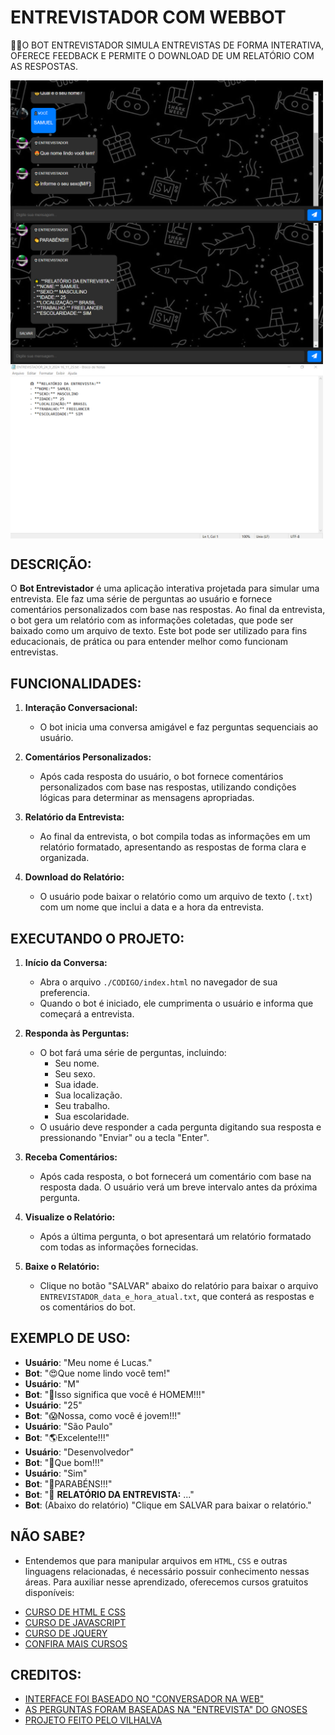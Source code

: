 # ENTREVISTADOR COM WEBBOT
👨‍🏫O BOT ENTREVISTADOR SIMULA ENTREVISTAS DE FORMA INTERATIVA, OFERECE FEEDBACK E PERMITE O DOWNLOAD DE UM RELATÓRIO COM AS RESPOSTAS.

<img src="./IMAGENS/FOTO_1.png" align="center" width="500"> <br>
<img src="./IMAGENS/FOTO_2.png" align="center" width="500"> <br>
<img src="./IMAGENS/FOTO_3.png" align="center" width="500"> <br>

## DESCRIÇÃO:
O **Bot Entrevistador** é uma aplicação interativa projetada para simular uma entrevista. Ele faz uma série de perguntas ao usuário e fornece comentários personalizados com base nas respostas. Ao final da entrevista, o bot gera um relatório com as informações coletadas, que pode ser baixado como um arquivo de texto. Este bot pode ser utilizado para fins educacionais, de prática ou para entender melhor como funcionam entrevistas.

## FUNCIONALIDADES:
1. **Interação Conversacional:**
   - O bot inicia uma conversa amigável e faz perguntas sequenciais ao usuário.

2. **Comentários Personalizados:**
   - Após cada resposta do usuário, o bot fornece comentários personalizados com base nas respostas, utilizando condições lógicas para determinar as mensagens apropriadas.

3. **Relatório da Entrevista:**
   - Ao final da entrevista, o bot compila todas as informações em um relatório formatado, apresentando as respostas de forma clara e organizada.

4. **Download do Relatório:**
   - O usuário pode baixar o relatório como um arquivo de texto (`.txt`) com um nome que inclui a data e a hora da entrevista.

## EXECUTANDO O PROJETO:
1. **Início da Conversa:**
   - Abra o arquivo `./CODIGO/index.html` no navegador de sua preferencia.
   - Quando o bot é iniciado, ele cumprimenta o usuário e informa que começará a entrevista.

2. **Responda às Perguntas:**
   - O bot fará uma série de perguntas, incluindo:
     - Seu nome.
     - Seu sexo.
     - Sua idade.
     - Sua localização.
     - Seu trabalho.
     - Sua escolaridade.
   - O usuário deve responder a cada pergunta digitando sua resposta e pressionando "Enviar" ou a tecla "Enter".

3. **Receba Comentários:**
   - Após cada resposta, o bot fornecerá um comentário com base na resposta dada. O usuário verá um breve intervalo antes da próxima pergunta.

4. **Visualize o Relatório:**
   - Após a última pergunta, o bot apresentará um relatório formatado com todas as informações fornecidas.

5. **Baixe o Relatório:**
   - Clique no botão "SALVAR" abaixo do relatório para baixar o arquivo `ENTREVISTADOR_data_e_hora_atual.txt`, que conterá as respostas e os comentários do bot.

## EXEMPLO DE USO:
- **Usuário**: "Meu nome é Lucas."
- **Bot**: "😍Que nome lindo você tem!"
- **Usuário**: "M"
- **Bot**: "🌝Isso significa que você é HOMEM!!!"
- **Usuário**: "25"
- **Bot**: "😱Nossa, como você é jovem!!!"
- **Usuário**: "São Paulo"
- **Bot**: "🌎Excelente!!!"
- **Usuário**: "Desenvolvedor"
- **Bot**: "🙌Que bom!!!"
- **Usuário**: "Sim"
- **Bot**: "👏PARABÉNS!!!"
- **Bot**: "🌟 **RELATÓRIO DA ENTREVISTA:** ..."
- **Bot**: (Abaixo do relatório) "Clique em SALVAR para baixar o relatório."

## NÃO SABE?
- Entendemos que para manipular arquivos em `HTML`, `CSS` e outras linguagens relacionadas, é necessário possuir conhecimento nessas áreas. Para auxiliar nesse aprendizado, oferecemos cursos gratuitos disponíveis:
* [CURSO DE HTML E CSS](https://github.com/VILHALVA/CURSO-DE-HTML-E-CSS)
* [CURSO DE JAVASCRIPT](https://github.com/VILHALVA/CURSO-DE-JAVASCRIPT)
* [CURSO DE JQUERY](https://github.com/VILHALVA/CURSO-DE-JQUERY)
* [CONFIRA MAIS CURSOS](https://github.com/VILHALVA?tab=repositories&q=+topic:CURSO)

## CREDITOS:
- [INTERFACE FOI BASEADO NO "CONVERSADOR NA WEB"](https://github.com/VILHALVA/CONVERSADOR-NA-WEB)
- [AS PERGUNTAS FORAM BASEADAS NA "ENTREVISTA" DO GNOSES](https://github.com/VILHALVA/GNOSES)
- [PROJETO FEITO PELO VILHALVA](https://github.com/VILHALVA)
